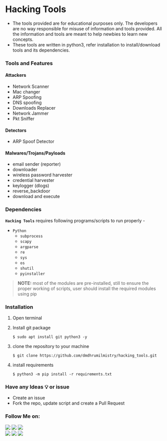 # Hacking Tools

- The tools provided are for educational purposes only. The developers are no way responsible for misuse of information and tools provided. All the information and tools are meant to help newbies to learn new concepts. 
- These tools are written in python3, refer installation to install/download tools and its dependencies.


### Tools and Features 
   #### Attackers
   - Network Scanner
   - Mac changer
   - ARP Spoofing 
   - DNS spoofing 
   - Downloads Replacer
   - Network Jammer
   - Pkt Sniffer
   
   #### Detectors
   - ARP Spoof Detector
   
   #### Malwares/Trojans/Payloads
   - email sender (reporter)
   - downloader
   - wireless password harvester
   - credential harvester
   - keylogger (dlogs)
   - reverse_backdoor
   - download and execute


### Dependencies

   **`Hacking Tools`** requires following programs/scripts to run properly -
   - `Python`
      - `subprocess`
      - `scapy`
      - `argparse`
      - `re`
      - `sys`
      - `os`
      - `shutil`
      - `pyinstaller`
      
   > **NOTE:** most of the modules are pre-installed, still to ensure the proper working of scripts, user should install the required modules using pip
      

### Installation

1. Open terminal

2. Install git package
   ```
   $ sudo apt install git python3 -y
   ```
   
3. clone the repository to your machine
   ```
   $ git clone https://github.com/dmdhrumilmistry/hacking_tools.git
   ```
  
4. install requirements
   ```
   $ python3 -m pip install -r requirements.txt
   ```

### Have any Ideas 💡 or issue
- Create an issue
- Fork the repo, update script and create a Pull Request
       
       
 ### Follow Me on:
  
  <p align ="left">
    <a href = "https://github.com/dmdhrumilmistry" target="_blank"><img src = "https://img.shields.io/badge/Github-dmdhrumilmistry-333"></a>
    <a href = "https://www.instagram.com/dmdhrumilmistry/" target="_blank"><img src = "https://img.shields.io/badge/Instagram-dmdhrumilmistry-833ab4"></a>
    <a href = "https://twitter.com/dmdhrumilmistry" target="_blank"><img src = "https://img.shields.io/badge/Twitter-dmdhrumilmistry-4078c0"></a><br>
    <a href = "https://dhrumilmistrywrites.blogspot.com/" target="_blank"><img src = "https://img.shields.io/badge/YouTube-Dhrumil%20Mistry-critical"></a>
    <a href = "https://www.youtube.com/channel/UChbjrRvbzgY3BIomUI55XDQ" target="_blank"><img src = "https://img.shields.io/badge/Blog-Dhrumil%20Mistry-bd2c00"></a>
    <a href = "https://www.linkedin.com/in/dhrumil-mistry-312966192/" target="_blank"><img src = "https://img.shields.io/badge/LinkedIn-Dhrumil%20Mistry-4078c0"></a><br>
   </p>
  
